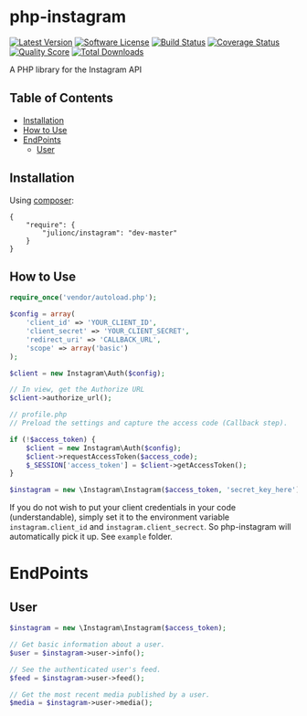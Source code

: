 # php-instagram

[![Latest Version](https://img.shields.io/github/release/julionc/php-instagram.svg?style=flat)](https://github.com/julionc/php-instagram/releases)
[![Software License](https://img.shields.io/badge/license-MIT-brightgreen.svg?style=flat)](LICENSE.md)
[![Build Status](https://img.shields.io/travis/julionc/php-instagram/master.svg?style=flat)](https://travis-ci.org/julionc/php-instagram)
[![Coverage Status](https://img.shields.io/scrutinizer/coverage/g/julionc/php-instagram.svg?style=flat)](https://scrutinizer-ci.com/g/julionc/php-instagram/code-structure)
[![Quality Score](https://img.shields.io/scrutinizer/g/julionc/php-instagram.svg?style=flat)](https://scrutinizer-ci.com/g/julionc/php-instagram)
[![Total Downloads](https://img.shields.io/packagist/dt/julionc/php-instagram.svg?style=flat)](https://packagist.org/packages/julionc/php-instagram)

A PHP library for the Instagram API

## Table of Contents

+ [Installation](#installation)
+ [How to Use](#how-to-use)
+ [EndPoints](#endpoints)
  + [User](#user)

## Installation

Using [composer](https://packagist.org/packages/julionc/instagram):

```
{
    "require": {
        "julionc/instagram": "dev-master"
    }
}
```
## How to Use

```php
require_once('vendor/autoload.php');

$config = array(
    'client_id' => 'YOUR_CLIENT_ID',
    'client_secret' => 'YOUR_CLIENT_SECRET',
    'redirect_uri' => 'CALLBACK_URL',
    'scope' => array('basic')
);

$client = new Instagram\Auth($config);

// In view, get the Authorize URL
$client->authorize_url();
```

```php
// profile.php
// Preload the settings and capture the access code (Callback step).

if (!$access_token) {
    $client = new Instagram\Auth($config);
    $client->requestAccessToken($access_code);
    $_SESSION['access_token'] = $client->getAccessToken();
}

$instagram = new \Instagram\Instagram($access_token, 'secret_key_here');

```

If you do not wish to put your client credentials in your code (understandable), simply set it to the environment variable `instagram.client_id` and `instagram.client_secrect`.
So php-instagram will automatically pick it up.
See `example` folder.

# EndPoints

## User

```php
$instagram = new \Instagram\Instagram($access_token);

// Get basic information about a user.
$user = $instagram->user->info();

// See the authenticated user's feed.
$feed = $instagram->user->feed();

// Get the most recent media published by a user.
$media = $instagram->user->media();

```